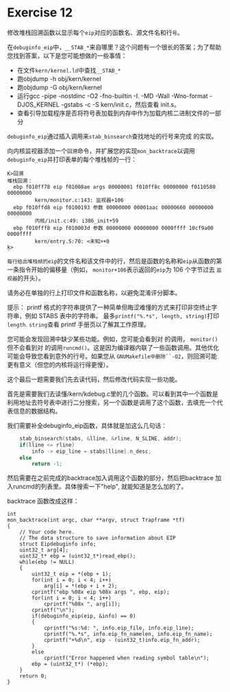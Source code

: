 # Exercise 12

 修改堆栈回溯函数以显示每个`eip`对应的函数名、源文件名和行`号`。

在`debuginfo_eip`中，`__STAB_*`来自哪里？这个问题有一个很长的答案；为了帮助您找到答案，以下是您可能想做的一些事情：

- 在文件`kern/kernel.ld`中查找`__STAB_*`
- 跑objdump -h obj/kern/kernel
- 跑objdump -G obj/kern/kernel
- 运行gcc -pipe -nostdinc -O2 -fno-builtin -I. -MD -Wall -Wno-format -DJOS_KERNEL -gstabs -c -S kern/init.c，然后查看 init.s。
- 查看引导加载程序是否将符号表加载到内存中作为加载内核二进制文件的一部分

`debuginfo_eip`通过插入调用来`stab_binsearch`查找地址的行号来完成 的实现。

向内核监视器添加一个`回溯`命令，并扩展您的实现`mon_backtrace`以调用`debuginfo_eip`并打印表单的每个堆栈帧的一行：

```
K>回溯
堆栈回溯：
  ebp f010ff78 eip f01008ae args 00000001 f010ff8c 00000000 f0110580 00000000
         kern/monitor.c:143: 监视器+106
  ebp f010ffd8 eip f0100193 参数 00000000 00001aac 00000660 00000000 00000000
         内核/init.c:49: i386_init+59
  ebp f010fff8 eip f010003d 参数 00000000 00000000 0000ffff 10cf9a00 0000ffff
         kern/entry.S:70: <未知>+0
ķ>
```

`每行给出堆栈帧的eip`的文件名和该文件中的行，然后是函数的名称和`eip`从函数的第一条指令开始的偏移量（例如， `monitor+106`表示返回的`eip`为 106 个字节过去 `监视器`的开头）。

请务必在单独的行上打印文件和函数名称，以避免混淆评分脚本。

提示： printf 格式的字符串提供了一种简单但晦涩难懂的方式来打印非空终止字符串，例如 STABS 表中的字符串。 最多`printf("%.*s", length, string)`打印`length`. `string`查看 printf 手册页以了解其工作原理。

您可能会发现回溯中缺少某些功能。例如，您可能会看到对 的调用， `monitor()`但不会看到对 的调用`runcmd()`。这是因为编译器内联了一些函数调用。其他优化可能会导致您看到意外的行号。如果您从 `GNUMakefile中删除``-O2`，则回溯可能更有意义（但您的内核将运行得更慢）。



这个最后一题需要我们先去读代码，然后修改代码实现一些功能。

首先是需要我们去读懂/kern/kdebug.c里的几个函数。可以看到其中一个函数是利用地址去符号表中进行二分搜索，另一个函数是调用了这个函数，去填充一个代表信息的数据结构。

我们需要补全debuginfo_eip函数，具体就是加这么几句话：

```c
	stab_binsearch(stabs, &lline, &rline, N_SLINE, addr);
	if(lline <= rline)
		info -> eip_line = stabs[lline].n_desc;
	else
		return -1;
```

然后需要在之前完成的backtrace加入调用这个函数的部分，然后把backtrace 加入runcmd的列表里。具体搜索一下"help", 就能知道是怎么加的了。

backtrace 函数改成这样：

```
int
mon_backtrace(int argc, char **argv, struct Trapframe *tf)
{
	// Your code here.
	// The data structure to save information about EIP
	struct Eipdebuginfo info;
	uint32_t arg[4];
	uint32_t* ebp = (uint32_t*)read_ebp();
	while(ebp != NULL)
	{
		uint32_t eip = *(ebp + 1);
		for(int i = 0; i < 4; i++)
			arg[i] = *(ebp + i + 2);
		cprintf("ebp %08x eip %08x args ", ebp, eip);
		for(int i = 0; i < 4; i++)
			cprintf("%08x ", arg[i]);
		cprintf("\n");
		if(debuginfo_eip(eip, &info) == 0)
		{
			cprintf("%s:%d: ", info.eip_file, info.eip_line);
			cprintf("%.*s", info.eip_fn_namelen, info.eip_fn_name);
			cprintf("+%d\n", eip - (uint32_t)info.eip_fn_addr);
		}
		else
			cprintf("Error happened when reading symbol table\n");
		ebp = (uint32_t*) (*ebp);
	}
	return 0;
}
```

